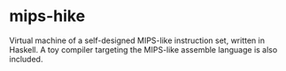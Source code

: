 # mips-hike
 Virtual machine of a self-designed MIPS-like instruction set, written in Haskell. A toy compiler targeting the MIPS-like assemble language is also included.
